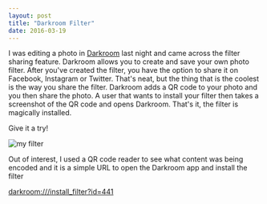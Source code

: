 ```yaml
---
layout: post
title: "Darkroom Filter"
date: 2016-03-19
---
```


I was editing a photo in [Darkroom](http://usedarkroom.com/) last night and came across the filter sharing feature. Darkroom allows you to create and save your own photo filter. After you've created the filter, you have the option to share it on Facebook, Instagram or Twitter. That's neat, but the thing that is the coolest is the way you share the filter. Darkroom adds a QR code to your photo and you then share the photo. A user that wants to install your filter then takes a screenshot of the QR code and opens Darkroom. That's it, the filter is magically installed.

Give it a try!

![my filter](/images/20160319_IMG_8952.jpg)

Out of interest, I used a QR code reader to see what content was being encoded and it is a simple URL to open the Darkroom app and install the filter

[darkroom:///install_filter?id=441](darkroom:///install_filter?id=441)
